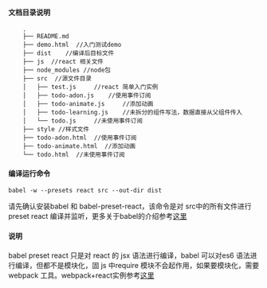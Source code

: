 #### 文档目录说明

```
    .
    ├── README.md
    ├── demo.html  //入门测试demo
    ├── dist    //编译后目标文件
    ├── js  //react 相关文件
    ├── node_modules //node包
    ├── src  //源文件目录
    │   ├── test.js     //react 简单入门实例
    │   ├── todo-adon.js    //使用事件订阅
    │   ├── todo-animate.js     //添加动画
    │   ├── todo-learning.js    //未拆分的组件写法，数据直接从父组件传入
    │   └── todo.js     //未使用事件订阅
    ├── style //样式文件
    ├── todo-adon.html  //使用事件订阅
    ├── todo-animate.html  //添加动画
    └── todo.html  //未使用事件订阅
```

#### 编译运行命令

    babel -w --presets react src --out-dir dist

请先确认安装babel 和 babel-preset-react，该命令是对 src中的所有文件进行 preset react 编译并监听，更多关于babel的介绍参考[这里](http://www.ruanyifeng.com/blog/2016/01/babel.html)

#### 说明

babel preset react 只是对 react 的 jsx 语法进行编译，babel 可以对es6 语法进行编译，但都不是模块化，固 js 中require 模块不会起作用，如果要模块化，需要 webpack 工具。webpack+react实例参考[这里](https://github.com/CooLNuanfeng/webpack-react)
